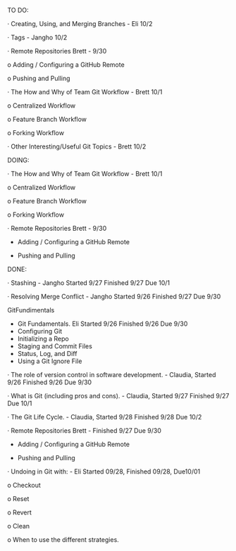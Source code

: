 TO DO:





· Creating, Using, and Merging Branches - Eli 10/2

· Tags - Jangho 10/2

· Remote Repositories  Brett - 9/30

o Adding / Configuring a GitHub Remote

o Pushing and Pulling

· The How and Why of Team Git Workflow  - Brett 10/1

o Centralized Workflow

o Feature Branch Workflow

o Forking Workflow

· Other Interesting/Useful Git Topics - Brett 10/2



DOING:


· The How and Why of Team Git Workflow  - Brett 10/1

o Centralized Workflow

o Feature Branch Workflow

o Forking Workflow


· Remote Repositories  Brett - 9/30

* Adding / Configuring a GitHub Remote

* Pushing and Pulling

DONE:

· Stashing - Jangho Started 9/27 Finished 9/27 Due 10/1

· Resolving Merge Conflict - Jangho Started 9/26 Finished 9/27 Due 9/30

GitFundimentals

* Git Fundamentals. Eli Started 9/26 Finished 9/26 Due 9/30
* Configuring Git
* Initializing a Repo
* Staging and Commit Files
* Status, Log, and Diff
* Using a Git Ignore File

· The role of version control in software development.  - Claudia, Started 9/26 Finished 9/26 Due 9/30

· What is Git (including pros and cons). - Claudia, Started 9/27 Finished 9/27 Due 10/1

· The Git Life Cycle. - Claudia, Started 9/28 Finished 9/28 Due 10/2

· Remote Repositories  Brett - Finished 9/27 Due 9/30 

* Adding / Configuring a GitHub Remote

* Pushing and Pulling

· Undoing in Git with: - Eli Started 09/28, Finished 09/28, Due10/01

o Checkout

o Reset

o Revert

o Clean

o When to use the different strategies.


